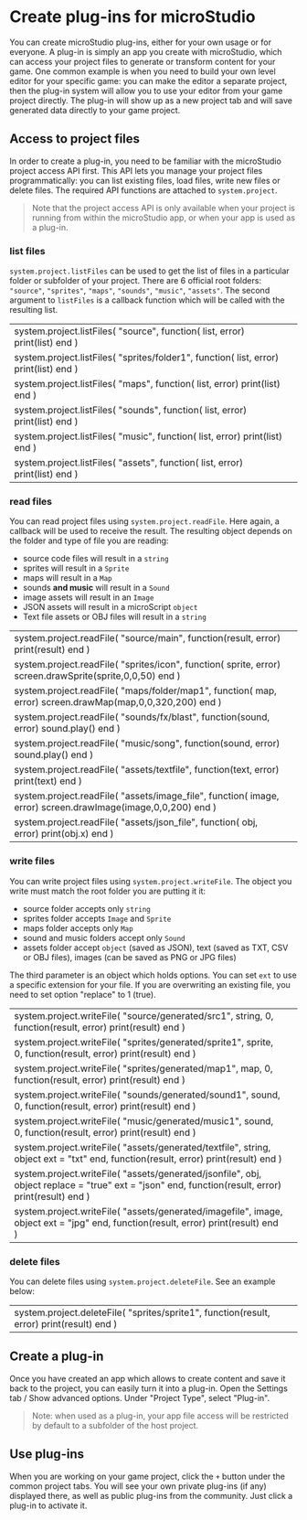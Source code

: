 # Create plug-ins for microStudio

You can create microStudio plug-ins, either for your own usage or for everyone. A plug-in is simply an app you create with microStudio, which
can access your project files to generate or transform content for your game. One common example is when you need to build your own level editor
for your specific game: you can make the editor a separate project, then the plug-in system will allow you to use your editor from your game project
directly. The plug-in will show up as a new project tab and will save generated data directly to your game project.

## Access to project files

In order to create a plug-in, you need to be familiar with the microStudio project access API first. This API lets you manage your project files programmatically: you can list existing files, load files, write new files or delete files. The required API functions are attached to `system.project`.

> Note that the project access API is only available when your project is running from within the microStudio app, or when your app is used as a plug-in.

### list files

`system.project.listFiles` can be used to get the list of files in a particular folder or subfolder of your project. There are 6
official root folders: `"source"`, `"sprites"`, `"maps"`, `"sounds"`, `"music"`, `"assets"`. The second argument to `listFiles` is
a callback function which will be called with the resulting list.

|||
|-|-|
|system.project.listFiles( "source", function( list, error) print(list) end )||
|system.project.listFiles( "sprites/folder1", function( list, error) print(list) end )||
|system.project.listFiles( "maps", function( list, error) print(list) end )||
|system.project.listFiles( "sounds", function( list, error) print(list) end )||
|system.project.listFiles( "music", function( list, error) print(list) end )||
|system.project.listFiles( "assets", function( list, error) print(list) end )||

### read files

You can read project files using `system.project.readFile`. Here again, a callback will be used
to receive the result. The resulting object depends on the folder and type of file you are reading:

* source code files will result in a `string`
* sprites will result in a `Sprite`
* maps will result in a `Map`
* sounds **and music** will result in a `Sound`
* image assets will result in an `Image`
* JSON assets will result in a microScript `object`
* Text file assets or OBJ files will result in a `string`

|||
|-|-|
|system.project.readFile( "source/main", function(result, error) print(result) end )||
|system.project.readFile( "sprites/icon", function( sprite, error) screen.drawSprite(sprite,0,0,50) end )||
|system.project.readFile( "maps/folder/map1", function( map, error) screen.drawMap(map,0,0,320,200) end )||
|system.project.readFile( "sounds/fx/blast", function(sound, error) sound.play() end )||
|system.project.readFile( "music/song", function(sound, error) sound.play() end )||
|system.project.readFile( "assets/textfile", function(text, error) print(text) end )||
|system.project.readFile( "assets/image_file", function( image, error) screen.drawImage(image,0,0,200) end )||
|system.project.readFile( "assets/json_file", function( obj, error) print(obj.x) end )||

### write files

You can write project files using `system.project.writeFile`. The object you write must match the root folder
you are putting it it:

* source folder accepts only `string`
* sprites folder accepts `Image` and `Sprite`
* maps folder accepts only `Map`
* sound and music folders accept only `Sound`
* assets folder accept `object` (saved as JSON), text (saved as TXT, CSV or OBJ files), images (can be saved as PNG or JPG files)

The third parameter is an object which holds options. You can set `ext` to use a specific extension for your file. If you are overwriting
an existing file, you need to set option "replace" to 1 (true).

|||
|-|-|
|system.project.writeFile( "source/generated/src1", string, 0, function(result, error) print(result) end )||
|system.project.writeFile( "sprites/generated/sprite1", sprite, 0, function(result, error) print(result) end )||
|system.project.writeFile( "sprites/generated/map1", map, 0, function(result, error) print(result) end )||
|system.project.writeFile( "sounds/generated/sound1", sound, 0, function(result, error) print(result) end )||
|system.project.writeFile( "music/generated/music1", sound, 0, function(result, error) print(result) end )||
|system.project.writeFile( "assets/generated/textfile", string, object ext = "txt" end, function(result, error) print(result) end )||
|system.project.writeFile( "assets/generated/jsonfile", obj, object replace = "true" ext = "json" end, function(result, error) print(result) end )||
|system.project.writeFile( "assets/generated/imagefile", image, object ext = "jpg" end, function(result, error) print(result) end )||

### delete files

You can delete files using `system.project.deleteFile`. See an example below:

|||
|-|-|
|system.project.deleteFile( "sprites/sprite1", function(result, error) print(result) end )||

## Create a plug-in

Once you have created an app which allows to create content and save it back to the project, you can easily turn it into a plug-in. Open the
Settings tab / Show advanced options. Under "Project Type", select "Plug-in".

> Note: when used as a plug-in, your app file access will be restricted by default to a subfolder of the host project.

## Use plug-ins

When you are working on your game project, click the `+` button under the common project tabs. You will see your own private plug-ins (if any)
displayed there, as well as public plug-ins from the community. Just click a plug-in to activate it.
